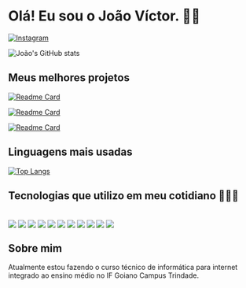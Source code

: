 
# Olá! Eu sou o João Víctor. 👋🏽

[![Instagram](https://img.shields.io/badge/Instagram-E4405F?style=for-the-badge&logo=instagram&logoColor=white)](https://www.instagram.com/jv_calaca?igsh=MWN3MnBnYWlpMGhweg==)

![João's GitHub stats](https://github-readme-stats.vercel.app/api?username=joaoVictorCalaca&show_icons=true&theme=transparent)

## Meus melhores projetos

[![Readme Card](https://github-readme-stats.vercel.app/api/pin/?username=joaoVictorCalaca&repo=daily-advice)](https://github.com/joaoVictorCalaca/daily-advice)

[![Readme Card](https://github-readme-stats.vercel.app/api/pin/?username=joaoVictorCalaca&repo=js-run)](https://github.com/joaoVictorCalaca/js-run)

[![Readme Card](https://github-readme-stats.vercel.app/api/pin/?username=joaoVictorCalaca&repo=quick-browse-mobile)](https://github.com/joaoVictorCalaca/quick-browse-mobile)

## Linguagens mais usadas

[![Top Langs](https://github-readme-stats.vercel.app/api/top-langs/?username=joaoVictorCalaca)](https://github.com/joaoVictorCalaca/github-readme-stats)


## Tecnologias que utilizo em meu cotidiano 👨🏽‍💻

<div style="display: inline-block"> <br/>
    <img align="center" src="https://img.shields.io/badge/HTML-239120?style=for-the-badge&logo=html5&logoColor=white"/>
    <img align="center" src="https://img.shields.io/badge/CSS-239120?&style=for-the-badge&logo=css3&logoColor=white"/>
    <img align="center" src="https://img.shields.io/badge/JavaScript-F7DF1E?style=for-the-badge&logo=javascript&logoColor=black"/>
    <img align="center" src="https://img.shields.io/badge/Java-ED8B00?style=for-the-badge&logo=openjdk&logoColor=white"/>
    <img align="center" src="https://img.shields.io/badge/React-20232A?style=for-the-badge&logo=react&logoColor=61DAFB"/>
    <img align="center" src="https://img.shields.io/badge/React_Native-20232A?style=for-the-badge&logo=react&logoColor=61DAFB"/>
    <img align="center" src="https://img.shields.io/badge/Tailwind_CSS-38B2AC?style=for-the-badge&logo=tailwind-css&logoColor=white"/>
    <img align="center" src="https://img.shields.io/badge/Bootstrap-563D7C?style=for-the-badge&logo=bootstrap&logoColor=white"/>
    <img align="center" src="https://img.shields.io/badge/PostgreSQL-316192?style=for-the-badge&logo=postgresql&logoColor=white"/>
    <img align="center" src="https://img.shields.io/badge/Sass-CC6699?style=for-the-badge&logo=sass&logoColor=white"/>
    <img align="center" src="https://img.shields.io/badge/TypeScript-007ACC?style=for-the-badge&logo=typescript&logoColor=white"/>
</div>

## Sobre mim

Atualmente estou fazendo o curso técnico de informática para internet integrado ao ensino médio no IF Goiano Campus Trindade.
